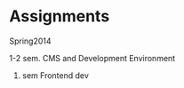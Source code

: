 Assignments
===========

Spring2014

1-2 sem. CMS and Development Environment 
1. sem Frontend dev




